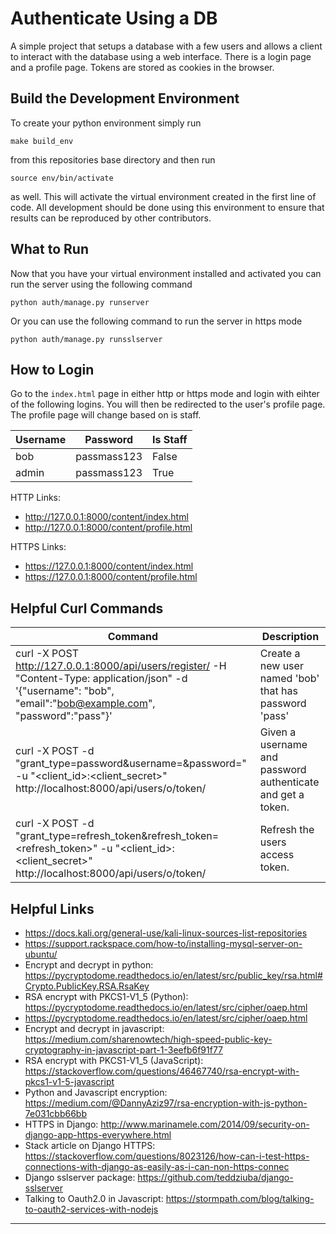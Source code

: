 # Authenticate Using a DB
A simple project that setups a database with a few
users and allows a client to interact with the database using
a web interface. There is a login page and a profile page. Tokens
are stored as cookies in the browser.

## Build the Development Environment
To create your python environment simply run
```
make build_env
```
from this repositories base directory and then run
```
source env/bin/activate
```
as well. This will activate the virtual environment 
created in the first line of code. All development should
be done using this environment to ensure that results can
be reproduced by other contributors.


## What to Run
Now that you have your virtual environment installed
and activated you can run the server using the following command
```
python auth/manage.py runserver
```
Or you can use the following command to run the server in 
https mode
```
python auth/manage.py runsslserver
```

## How to Login
Go to the `index.html` page in either http or https mode and
login with eihter of the following logins. You will then be redirected
to the user's profile page. The profile page will change based on is 
staff. 

| Username | Password | Is Staff |
|---        |---        |---        |
| bob   | passmass123   | False |
| admin  | passmass123  | True |

HTTP Links:

* http://127.0.0.1:8000/content/index.html
* http://127.0.0.1:8000/content/profile.html

HTTPS Links:

* https://127.0.0.1:8000/content/index.html
* https://127.0.0.1:8000/content/profile.html


## Helpful Curl Commands

| Command | Description
|---      |---
|  curl -X POST http://127.0.0.1:8000/api/users/register/ -H "Content-Type: application/json" -d '{"username": "bob", "email":"bob@example.com", "password":"pass"}' | Create a new user named 'bob' that has password 'pass' |
| curl -X POST -d "grant_type=password&username=<username>&password=<password>" -u "<client_id>:<client_secret>" http://localhost:8000/api/users/o/token/ | Given a username and password authenticate and get a token. |
| curl -X POST -d "grant_type=refresh_token&refresh_token=<refresh_token>" -u "<client_id>:<client_secret>" http://localhost:8000/api/users/o/token/ | Refresh the users access token. |


## Helpful Links

* https://docs.kali.org/general-use/kali-linux-sources-list-repositories
* https://support.rackspace.com/how-to/installing-mysql-server-on-ubuntu/
* Encrypt and decrypt in python: https://pycryptodome.readthedocs.io/en/latest/src/public_key/rsa.html#Crypto.PublicKey.RSA.RsaKey
* RSA encrypt with PKCS1-V1_5 (Python): https://pycryptodome.readthedocs.io/en/latest/src/cipher/oaep.html
* https://pycryptodome.readthedocs.io/en/latest/src/cipher/oaep.html
* Encrypt and decrypt in javascript: https://medium.com/sharenowtech/high-speed-public-key-cryptography-in-javascript-part-1-3eefb6f91f77
* RSA encrypt with PKCS1-V1_5 (JavaScript): https://stackoverflow.com/questions/46467740/rsa-encrypt-with-pkcs1-v1-5-javascript
* Python and Javascript encryption: https://medium.com/@DannyAziz97/rsa-encryption-with-js-python-7e031cbb66bb
* HTTPS in Django: http://www.marinamele.com/2014/09/security-on-django-app-https-everywhere.html
* Stack article on Django HTTPS: https://stackoverflow.com/questions/8023126/how-can-i-test-https-connections-with-django-as-easily-as-i-can-non-https-connec
* Django sslserver package: https://github.com/teddziuba/django-sslserver
* Talking to Oauth2.0 in Javascript: https://stormpath.com/blog/talking-to-oauth2-services-with-nodejs

---

